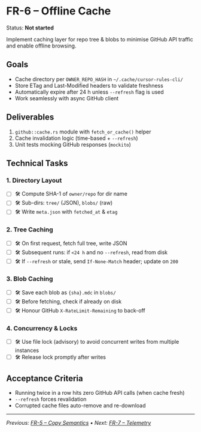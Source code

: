 # FR-6 – Offline Cache

Status: **Not started**

Implement caching layer for repo tree & blobs to minimise GitHub API traffic and enable offline browsing.

## Goals

* Cache directory per `OWNER_REPO_HASH` in `~/.cache/cursor-rules-cli/`
* Store ETag and Last-Modified headers to validate freshness
* Automatically expire after 24 h unless `--refresh` flag is used
* Work seamlessly with async GitHub client

## Deliverables

1. `github::cache.rs` module with `fetch_or_cache()` helper
2. Cache invalidation logic (time-based + `--refresh`)
3. Unit tests mocking GitHub responses (`mockito`)

## Technical Tasks

### 1. Directory Layout

- [ ] 🛠 Compute SHA-1 of `owner/repo` for dir name
- [ ] 🛠 Sub-dirs: `tree/` (JSON), `blobs/` (raw)
- [ ] 🛠 Write `meta.json` with `fetched_at` & `etag`

### 2. Tree Caching

- [ ] 🛠 On first request, fetch full tree, write JSON
- [ ] 🛠 Subsequent runs: if `<24 h` and no `--refresh`, read from disk
- [ ] 🛠 If `--refresh` or stale, send `If-None-Match` header; update on `200`

### 3. Blob Caching

- [ ] 🛠 Save each blob as `{sha}.mdc` in `blobs/`
- [ ] 🛠 Before fetching, check if already on disk
- [ ] 🛠 Honour GitHub `X-RateLimit-Remaining` to back-off

### 4. Concurrency & Locks

- [ ] 🛠 Use file lock (advisory) to avoid concurrent writes from multiple instances
- [ ] 🛠 Release lock promptly after writes

## Acceptance Criteria

* Running twice in a row hits zero GitHub API calls (when cache fresh)
* `--refresh` forces revalidation
* Corrupted cache files auto-remove and re-download

---

_Previous: [FR-5 – Copy Semantics](fr5-copy-semantics.md) • Next: [FR-7 – Telemetry](fr7-telemetry.md)_ 